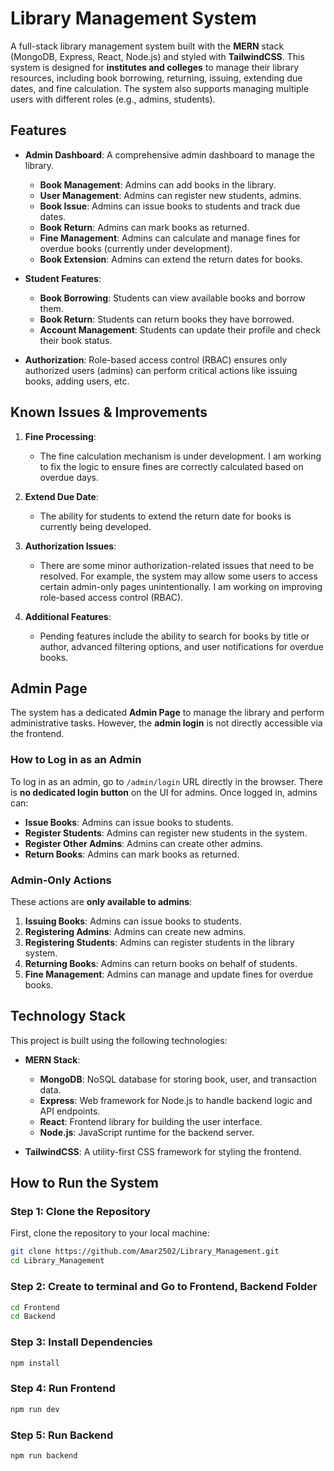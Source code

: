 # Library Management System

A full-stack library management system built with the **MERN** stack (MongoDB, Express, React, Node.js) and styled with **TailwindCSS**. This system is designed for **institutes and colleges** to manage their library resources, including book borrowing, returning, issuing, extending due dates, and fine calculation. The system also supports managing multiple users with different roles (e.g., admins, students).

## Features

- **Admin Dashboard**: A comprehensive admin dashboard to manage the library.
  - **Book Management**: Admins can add books in the library.
  - **User Management**: Admins can register new students, admins.
  - **Book Issue**: Admins can issue books to students and track due dates.
  - **Book Return**: Admins can mark books as returned.
  - **Fine Management**: Admins can calculate and manage fines for overdue books (currently under development).
  - **Book Extension**: Admins can extend the return dates for books.

- **Student Features**:
  - **Book Borrowing**: Students can view available books and borrow them.
  - **Book Return**: Students can return books they have borrowed.
  - **Account Management**: Students can update their profile and check their book status.

- **Authorization**: Role-based access control (RBAC) ensures only authorized users (admins) can perform critical actions like issuing books, adding users, etc.

## Known Issues & Improvements

1. **Fine Processing**:
   - The fine calculation mechanism is under development. I am working to fix the logic to ensure fines are correctly calculated based on overdue days.

2. **Extend Due Date**:
   - The ability for students to extend the return date for books is currently being developed.

3. **Authorization Issues**:
   - There are some minor authorization-related issues that need to be resolved. For example, the system may allow some users to access certain admin-only pages unintentionally. I am working on improving role-based access control (RBAC).

4. **Additional Features**:
   - Pending features include the ability to search for books by title or author, advanced filtering options, and user notifications for overdue books.

## Admin Page

The system has a dedicated **Admin Page** to manage the library and perform administrative tasks. However, the **admin login** is not directly accessible via the frontend.

### How to Log in as an Admin

To log in as an admin, go to `/admin/login` URL directly in the browser. There is **no dedicated login button** on the UI for admins. Once logged in, admins can:

- **Issue Books**: Admins can issue books to students.
- **Register Students**: Admins can register new students in the system.
- **Register Other Admins**: Admins can create other admins.
- **Return Books**: Admins can mark books as returned.

### Admin-Only Actions

These actions are **only available to admins**:
1. **Issuing Books**: Admins can issue books to students.
2. **Registering Admins**: Admins can create new admins.
3. **Registering Students**: Admins can register students in the library system.
4. **Returning Books**: Admins can return books on behalf of students.
5. **Fine Management**: Admins can manage and update fines for overdue books.

## Technology Stack

This project is built using the following technologies:

- **MERN Stack**:
  - **MongoDB**: NoSQL database for storing book, user, and transaction data.
  - **Express**: Web framework for Node.js to handle backend logic and API endpoints.
  - **React**: Frontend library for building the user interface.
  - **Node.js**: JavaScript runtime for the backend server.

- **TailwindCSS**: A utility-first CSS framework for styling the frontend.

## How to Run the System

### Step 1: Clone the Repository

First, clone the repository to your local machine:

```bash
git clone https://github.com/Amar2502/Library_Management.git
cd Library_Management
```

### Step 2: Create to terminal and Go to Frontend, Backend Folder

```bash
cd Frontend
cd Backend
```

### Step 3: Install Dependencies

```bash
npm install
```

### Step 4: Run Frontend

```bash
npm run dev
```

### Step 5: Run Backend

```bash
npm run backend
```